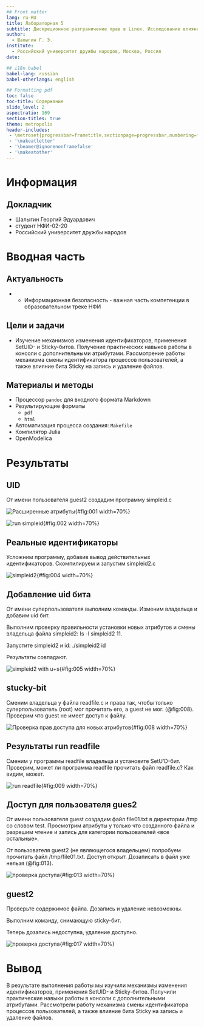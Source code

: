 ```yaml
---
## Front matter
lang: ru-RU
title: Лабораторная 5
subtitle: Дискреционное разграничение прав в Linux. Исследование влияния дополнительных атрибутов
author:
  - Шалыгин Г. Э.
institute:
  - Российский университет дружбы народов, Москва, Россия
date:

## i18n babel
babel-lang: russian
babel-otherlangs: english

## Formatting pdf
toc: false
toc-title: Содержание
slide_level: 2
aspectratio: 169
section-titles: true
theme: metropolis
header-includes:
 - \metroset{progressbar=frametitle,sectionpage=progressbar,numbering=fraction}
 - '\makeatletter'
 - '\beamer@ignorenonframefalse'
 - '\makeatother'
---
```


# Информация

## Докладчик

  * Шалыгин Георгий Эдуардович
  * студент НФИ-02-20
  * Российский университет дружбы народов

# Вводная часть

## Актуальность

- - Информационная безопасность - важная часть компетенции в образовательном треке НФИ

## Цели и задачи

- Изучение механизмов изменения идентификаторов, применения SetUID- и Sticky-битов. Получение практических навыков работы в консоли с дополнительными атрибутами. Рассмотрение работы механизма смены идентификатора процессов пользователей, а также влияние бита Sticky на запись и удаление файлов.


## Материалы и методы

- Процессор `pandoc` для входного формата Markdown
- Результирующие форматы
  - `pdf`
  - `html`
- Автоматизация процесса создания: `Makefile`
- Компилятор Julia
- OpenModelica

# Результаты

## UID

От имени пользователя guest2 создадим программу simpleid.c

![Расширенные атрибуты](image\1.PNG){#fig:001 width=70%}

![run simpleid](image\2.PNG){#fig:002 width=70%}


## Реальные идентификаторы

Усложним программу, добавив вывод действительных идентификаторов. Скомпилируем и запустим simpleid2.c 

![simpleid2](image\4.PNG){#fig:004 width=70%}



## Добавление uid бита

От имени суперпользователя выполним команды. Изменим владельца и добавим uid бит.

Выполним проверку правильности установки новых атрибутов и смены владельца файла simpleid2: ls -l simpleid2 11.

Запустите simpleid2 и id: ./simpleid2 id 

Результаты совпадают.

![simpleid2 with u+s](image\5.PNG){#fig:005 width=70%}

## stucky-bit

Сменим владельца у файла readfile.c и  права так, чтобы только суперпользователь (root) мог прочитать его, a guest не мог. (@fig:008). Проверим что guest не имеет доступ к файлу.

![Проверка прав доступа для новых атрибутов](image\8.PNG){#fig:008 width=70%}

## Результаты run readfile

Сменим у программы readfile владельца и установите SetU’D-бит. Проверим, может ли программа readfile прочитать файл readfile.c? Как видим, может.

![run readfile](image\10.PNG){#fig:009 width=70%}



## Доступ для пользователя gues2

От имени пользователя guest создадим файл file01.txt в директории /tmp со словом test. Просмотрим атрибуты у только что созданного файла и разрешим чтение и запись для категории пользователей «все остальные».

От пользователя guest2 (не являющегося владельцем) попробуем прочитать файл /tmp/file01.txt. Доступ открыт. Дозаписать в файл уже нельзя (@fig:013). 

![проверка доступа](image\14.PNG){#fig:013 width=70%}

## guest2

Проверьте содержимое файла. Дозапись и удаление невозможны.

Выполним команду, снимающую sticky-бит.

Теперь дозапись недоступна, удаление доступно.

![проверка доступа](image\18.PNG){#fig:017 width=70%}




# Вывод

В результате выполнения работы мы изучили механизмы изменения идентификаторов, применения SetUID- и Sticky-битов. Получили практические навыки работы в консоли с дополнительными атрибутами. Рассмотрели работу механизма смены идентификатора процессов пользователей, а также влияние бита Sticky на запись и удаление файлов.
